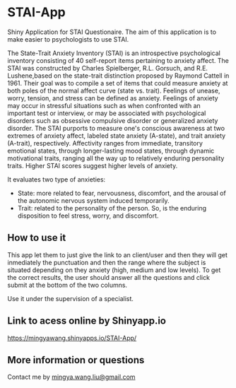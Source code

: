 # STAI-App

Shiny Application for STAI Questionaire. The aim of this application is to make easier to psychologists to use STAI. 

The State-Trait Anxiety Inventory (STAI) is an introspective psychological inventory consisting of 40 self-report items pertaining to anxiety affect. The STAI was constructed by Charles Spielberger, R.L. Gorsuch, and R.E. Lushene,based on the state-trait distinction proposed by Raymond Cattell in 1961. Their goal was to compile a set of items that could measure anxiety at both poles of the normal affect curve (state vs. trait). Feelings of unease, worry, tension, and stress can be defined as anxiety. Feelings of anxiety may occur in stressful situations such as when confronted with an important test or interview, or may be associated with psychological disorders such as obsessive compulsive disorder or generalized anxiety disorder. The STAI purports to measure one's conscious awareness at two extremes of anxiety affect, labeled state anxiety (A-state), and trait anxiety (A-trait), respectively. Affectivity ranges from immediate, transitory emotional states, through longer-lasting mood states, through dynamic motivational traits, ranging all the way up to relatively enduring personality traits. Higher STAI scores suggest higher levels of anxiety.

It evaluates two type of anxieties:
* State: more related to fear, nervousness, discomfort, and the arousal of the autonomic nervous system induced temporarily.
* Trait: related to the personality of the person. So, is the enduring disposition to feel stress, worry, and discomfort.

## How to use it

This app let them to just give the link to an client/user and then they will get inmediately the punctuation and then the range where the subject is situated depending on they anxiety (high, medium and low levels). To get the correct results, the user should answer all the questions and click submit at the bottom of the two columns.

Use it under the supervision of a specialist.

## Link to acess online by Shinyapp.io

https://mingyawang.shinyapps.io/STAI-App/

## More information or questions

Contact me by mingya.wang.liu@gmail.com
